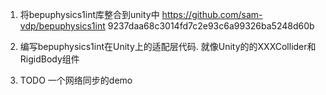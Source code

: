1. 将bepuphysics1int库整合到unity中  https://github.com/sam-vdp/bepuphysics1int
9237daa68c3014fd7c2e93c6a99326ba5248d60b

2. 编写bepuphysics1int在Unity上的适配层代码. 就像Unity的的XXXCollider和RigidBody组件

3. TODO 一个网络同步的demo